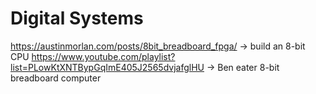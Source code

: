 # Digital Systems

https://austinmorlan.com/posts/8bit_breadboard_fpga/    -> build an 8-bit CPU
https://www.youtube.com/playlist?list=PLowKtXNTBypGqImE405J2565dvjafglHU -> Ben eater 8-bit breadboard computer